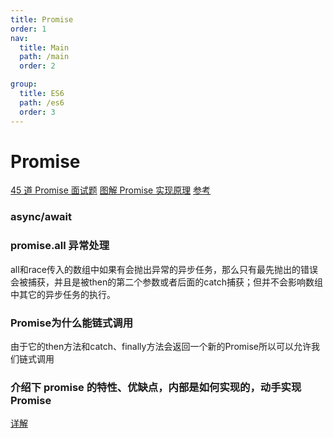 ```yaml
---
title: Promise
order: 1
nav:
  title: Main
  path: /main
  order: 2

group:
  title: ES6
  path: /es6
  order: 3
---
```


# Promise

[45 道 Promise 面试题](https://juejin.im/post/6844904077537574919)
[图解 Promise 实现原理](https://zhuanlan.zhihu.com/p/58428287)
[参考](https://juejin.cn/post/6844904096525189128)

### async/await

### promise.all 异常处理
all和race传入的数组中如果有会抛出异常的异步任务，那么只有最先抛出的错误会被捕获，并且是被then的第二个参数或者后面的catch捕获；但并不会影响数组中其它的异步任务的执行。

### Promise为什么能链式调用
由于它的then方法和catch、finally方法会返回一个新的Promise所以可以允许我们链式调用

### 介绍下 promise 的特性、优缺点，内部是如何实现的，动手实现 Promise 
[详解](https://github.com/lgwebdream/FE-Interview/issues/29)
